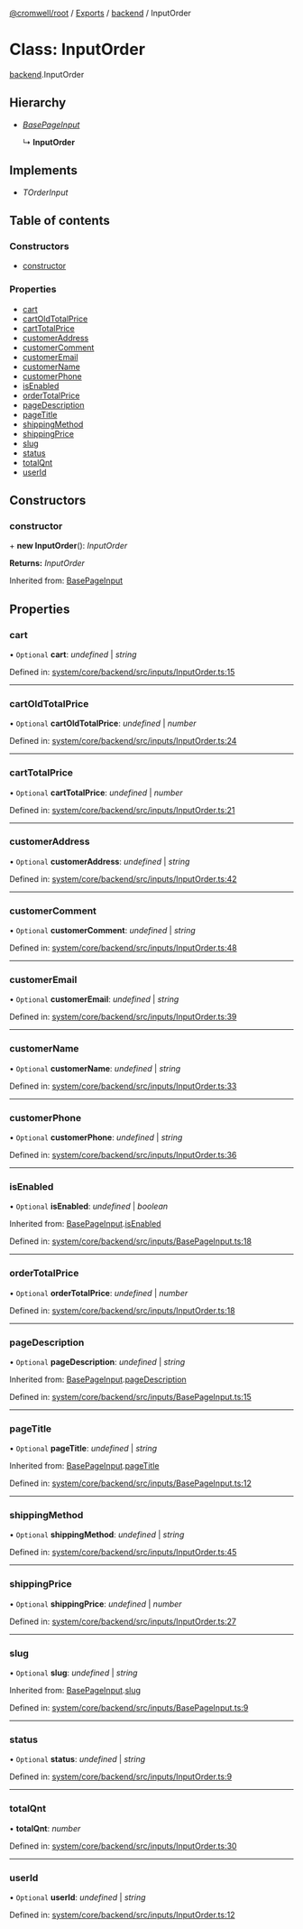 [@cromwell/root](../README.md) / [Exports](../modules.md) / [backend](../modules/backend.md) / InputOrder

# Class: InputOrder

[backend](../modules/backend.md).InputOrder

## Hierarchy

* [*BasePageInput*](backend.basepageinput.md)

  ↳ **InputOrder**

## Implements

* *TOrderInput*

## Table of contents

### Constructors

- [constructor](backend.inputorder.md#constructor)

### Properties

- [cart](backend.inputorder.md#cart)
- [cartOldTotalPrice](backend.inputorder.md#cartoldtotalprice)
- [cartTotalPrice](backend.inputorder.md#carttotalprice)
- [customerAddress](backend.inputorder.md#customeraddress)
- [customerComment](backend.inputorder.md#customercomment)
- [customerEmail](backend.inputorder.md#customeremail)
- [customerName](backend.inputorder.md#customername)
- [customerPhone](backend.inputorder.md#customerphone)
- [isEnabled](backend.inputorder.md#isenabled)
- [orderTotalPrice](backend.inputorder.md#ordertotalprice)
- [pageDescription](backend.inputorder.md#pagedescription)
- [pageTitle](backend.inputorder.md#pagetitle)
- [shippingMethod](backend.inputorder.md#shippingmethod)
- [shippingPrice](backend.inputorder.md#shippingprice)
- [slug](backend.inputorder.md#slug)
- [status](backend.inputorder.md#status)
- [totalQnt](backend.inputorder.md#totalqnt)
- [userId](backend.inputorder.md#userid)

## Constructors

### constructor

\+ **new InputOrder**(): *InputOrder*

**Returns:** *InputOrder*

Inherited from: [BasePageInput](backend.basepageinput.md)

## Properties

### cart

• `Optional` **cart**: *undefined* \| *string*

Defined in: [system/core/backend/src/inputs/InputOrder.ts:15](https://github.com/CromwellCMS/Cromwell/blob/8568c07/system/core/backend/src/inputs/InputOrder.ts#L15)

___

### cartOldTotalPrice

• `Optional` **cartOldTotalPrice**: *undefined* \| *number*

Defined in: [system/core/backend/src/inputs/InputOrder.ts:24](https://github.com/CromwellCMS/Cromwell/blob/8568c07/system/core/backend/src/inputs/InputOrder.ts#L24)

___

### cartTotalPrice

• `Optional` **cartTotalPrice**: *undefined* \| *number*

Defined in: [system/core/backend/src/inputs/InputOrder.ts:21](https://github.com/CromwellCMS/Cromwell/blob/8568c07/system/core/backend/src/inputs/InputOrder.ts#L21)

___

### customerAddress

• `Optional` **customerAddress**: *undefined* \| *string*

Defined in: [system/core/backend/src/inputs/InputOrder.ts:42](https://github.com/CromwellCMS/Cromwell/blob/8568c07/system/core/backend/src/inputs/InputOrder.ts#L42)

___

### customerComment

• `Optional` **customerComment**: *undefined* \| *string*

Defined in: [system/core/backend/src/inputs/InputOrder.ts:48](https://github.com/CromwellCMS/Cromwell/blob/8568c07/system/core/backend/src/inputs/InputOrder.ts#L48)

___

### customerEmail

• `Optional` **customerEmail**: *undefined* \| *string*

Defined in: [system/core/backend/src/inputs/InputOrder.ts:39](https://github.com/CromwellCMS/Cromwell/blob/8568c07/system/core/backend/src/inputs/InputOrder.ts#L39)

___

### customerName

• `Optional` **customerName**: *undefined* \| *string*

Defined in: [system/core/backend/src/inputs/InputOrder.ts:33](https://github.com/CromwellCMS/Cromwell/blob/8568c07/system/core/backend/src/inputs/InputOrder.ts#L33)

___

### customerPhone

• `Optional` **customerPhone**: *undefined* \| *string*

Defined in: [system/core/backend/src/inputs/InputOrder.ts:36](https://github.com/CromwellCMS/Cromwell/blob/8568c07/system/core/backend/src/inputs/InputOrder.ts#L36)

___

### isEnabled

• `Optional` **isEnabled**: *undefined* \| *boolean*

Inherited from: [BasePageInput](backend.basepageinput.md).[isEnabled](backend.basepageinput.md#isenabled)

Defined in: [system/core/backend/src/inputs/BasePageInput.ts:18](https://github.com/CromwellCMS/Cromwell/blob/8568c07/system/core/backend/src/inputs/BasePageInput.ts#L18)

___

### orderTotalPrice

• `Optional` **orderTotalPrice**: *undefined* \| *number*

Defined in: [system/core/backend/src/inputs/InputOrder.ts:18](https://github.com/CromwellCMS/Cromwell/blob/8568c07/system/core/backend/src/inputs/InputOrder.ts#L18)

___

### pageDescription

• `Optional` **pageDescription**: *undefined* \| *string*

Inherited from: [BasePageInput](backend.basepageinput.md).[pageDescription](backend.basepageinput.md#pagedescription)

Defined in: [system/core/backend/src/inputs/BasePageInput.ts:15](https://github.com/CromwellCMS/Cromwell/blob/8568c07/system/core/backend/src/inputs/BasePageInput.ts#L15)

___

### pageTitle

• `Optional` **pageTitle**: *undefined* \| *string*

Inherited from: [BasePageInput](backend.basepageinput.md).[pageTitle](backend.basepageinput.md#pagetitle)

Defined in: [system/core/backend/src/inputs/BasePageInput.ts:12](https://github.com/CromwellCMS/Cromwell/blob/8568c07/system/core/backend/src/inputs/BasePageInput.ts#L12)

___

### shippingMethod

• `Optional` **shippingMethod**: *undefined* \| *string*

Defined in: [system/core/backend/src/inputs/InputOrder.ts:45](https://github.com/CromwellCMS/Cromwell/blob/8568c07/system/core/backend/src/inputs/InputOrder.ts#L45)

___

### shippingPrice

• `Optional` **shippingPrice**: *undefined* \| *number*

Defined in: [system/core/backend/src/inputs/InputOrder.ts:27](https://github.com/CromwellCMS/Cromwell/blob/8568c07/system/core/backend/src/inputs/InputOrder.ts#L27)

___

### slug

• `Optional` **slug**: *undefined* \| *string*

Inherited from: [BasePageInput](backend.basepageinput.md).[slug](backend.basepageinput.md#slug)

Defined in: [system/core/backend/src/inputs/BasePageInput.ts:9](https://github.com/CromwellCMS/Cromwell/blob/8568c07/system/core/backend/src/inputs/BasePageInput.ts#L9)

___

### status

• `Optional` **status**: *undefined* \| *string*

Defined in: [system/core/backend/src/inputs/InputOrder.ts:9](https://github.com/CromwellCMS/Cromwell/blob/8568c07/system/core/backend/src/inputs/InputOrder.ts#L9)

___

### totalQnt

• **totalQnt**: *number*

Defined in: [system/core/backend/src/inputs/InputOrder.ts:30](https://github.com/CromwellCMS/Cromwell/blob/8568c07/system/core/backend/src/inputs/InputOrder.ts#L30)

___

### userId

• `Optional` **userId**: *undefined* \| *string*

Defined in: [system/core/backend/src/inputs/InputOrder.ts:12](https://github.com/CromwellCMS/Cromwell/blob/8568c07/system/core/backend/src/inputs/InputOrder.ts#L12)
